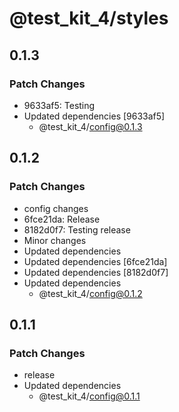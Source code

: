# @test_kit_4/styles

## 0.1.3

### Patch Changes

-   9633af5: Testing
-   Updated dependencies [9633af5]
    -   @test_kit_4/config@0.1.3

## 0.1.2

### Patch Changes

-   config changes
-   6fce21da: Release
-   8182d0f7: Testing release
-   Minor changes
-   Updated dependencies
-   Updated dependencies [6fce21da]
-   Updated dependencies [8182d0f7]
-   Updated dependencies
    -   @test_kit_4/config@0.1.2

## 0.1.1

### Patch Changes

-   release
-   Updated dependencies
    -   @test_kit_4/config@0.1.1
